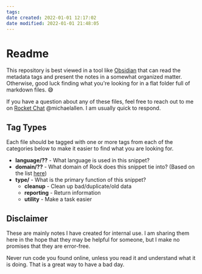 ```yaml
---
tags: 
date created: 2022-01-01 12:17:02
date modified: 2022-01-01 21:48:05
---
```


# Readme

This repository is best viewed in a tool like [Obsidian](https://obsidian.md) that can read the metadata tags and present the notes in a somewhat organized matter. Otherwise, good luck finding what you're looking for in a flat folder full of markdown files. 😅

If you have a question about any of these files, feel free to reach out to me on [Rocket Chat](https://chat.rockrms.org) @michaelallen. I am usually quick to respond.

## Tag Types

Each file should be tagged with one or more tags from each of the categories below to make it easier to find what you are looking for.

- **language/??** - What language is used in this snippet?
- **domain/??** - What domain of Rock does this snippet tie into? (Based on the list [here](https://github.com/SparkDevNetwork/Rock/tree/develop/RockWeb/Blocks))
- **type/** - What is the primary function of this snippet?
    - **cleanup** - Clean up bad/duplicate/old data
    - **reporting** - Return information
    - **utility** - Make a task easier

## Disclaimer

These are mainly notes I have created for internal use. I am sharing them here in the hope that they may be helpful for someone, but I make no promises that they are error-free.

Never run code you found online, unless you read it and understand what it is doing. That is a great way to have a bad day.
